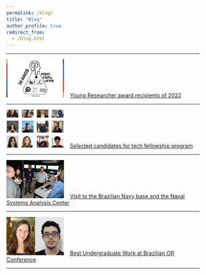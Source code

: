 ```yaml
---
permalink: /blog/
title: "Blog"
author_profile: true
redirect_from:
  - /blog.html
---
```


---

<img src="../images/enic.png" width="150"/>&nbsp;&nbsp;&nbsp;&nbsp;[Young Researcher award recipients of 2022](http://www.ccen.ufpb.br/ccen/contents/noticias/trabalhos-premiados-do-xxx-encontro-de-iniciacao-cientifica-via-propesq-ccen-ufpb)

---

<img src="../images/techfellow.png" width="150"/>&nbsp;&nbsp;&nbsp;&nbsp;[Selected candidates for tech fellowship program](https://www.opovo.com.br/noticias/tecnologia/opovotecnologia/2022/09/10291358-fundacao-estudar-anuncia-agraciados-de-programa-focado-em-tecnologia.html)

---

<img src="../images/casnav.jpeg" width="150"/>&nbsp;&nbsp;&nbsp;&nbsp;[Visit to the Brazilian Navy base and the Naval Systems Analysis Center](https://www.marinha.mil.br/casnav/?q=node/175)

---

<img src="../images/sbpo.jpeg" width="150"/>&nbsp;&nbsp;&nbsp;&nbsp;[Best Undergraduate Work at Brazilian OR Conference](https://www.ufpb.br/ufpb/contents/noticias/alunos-da-ufpb-ganham-premio-de-iniciacao-cientifica-em-simposio-de-pesquisa-operacional)

---
